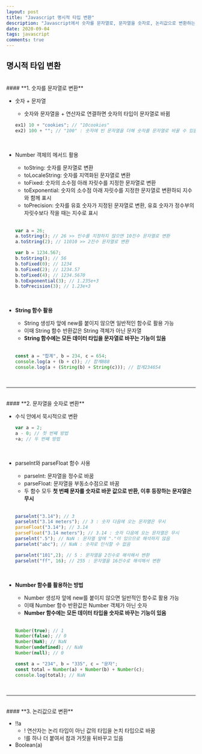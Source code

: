 ```yaml
---
layout: post
title: "Javascript 명시적 타입 변환"
description: "Javascript에서 숫자를 문자열로, 문자열을 숫자로, 논리값으로 변환하는 방법을 알아보자"
date: 2020-09-04
tags: javascript
comments: true
---
```


## **명시적 타입 변환**
<br/>
#### **1. 숫자를 문자열로 변환**
<br/>

- 숫자 + 문자열
	- 숫자와 문자열을 + 연산자로 연결하면 숫자의 타입이 문자열로 바뀜

    ```js
	ex1) 10 + "cookies"; // "10cookies"
	ex2) 100 + ""; // "100" : 숫자에 빈 문자열을 더해 숫자를 문자열로 바꿀 수 있음
	```

    <br/>

- Number 객체의 메서드 활용
	- toString: 숫자를 문자열로 변환
	- toLocaleString: 숫자를 지역화된 문자열로 변환
	- toFixed: 숫자의 소수점 아래 자릿수를 지정한 문자열로 변환
	- toExponential: 숫자의 소수점 아래 자릿수를 지정한 문자열로 변환하되 지수와 함께 표시
	- toPrecision: 숫자를 유효 숫자가 지정된 문자열로 변환, 유효 숫자가 정수부의 자릿수보다 작을 때는 지수로 표시
	<br/>

    ```js
	var a = 26;
    a.toString(); // 26 >> 인수를 지정하지 않으면 10진수 문자열로 변환
    a.toString(2); // 11010 >> 2진수 문자열로 변환

    var b = 1234.567;
    b.toString(); // 56
    b.toFixed(0); // 1234
    b.toFixed(2); // 1234.57
    b.toFixed(4); // 1234.5670
    b.toExponential(3); // 1.235e+3
	b.toPrecision(3); // 1.23e+3
    ```

    <br/>

- **String 함수 활용**
	- String 생성자 앞에 new를 붙이지 않으면 일반적인 함수로 활용 가능
	- 이때 String 함수 반환값은 String 객체가 아닌 문자열
	- **String 함수에는 모든 데이터 타입을 문자열로 바꾸는 기능이 있음**
	<br/>

	```js
	const a = "합계", b = 234, c = 654;
    console.log(a + (b + c)); // 합계888
	console.log(a + (String(b) + String(c))); // 합계234654
    ```
	<br/>

- - - -

<br/>
#### **2. 문자열을 숫자로 변환**
<br/>

- 수식 안에서 묵시적으로 변환

	```js
	var a = 2;
    a - 0; // 첫 번째 방법
    +a; // 두 번째 방법
    ```
	<br/>

- parselnt와 parseFloat 함수 사용
	- parselnt: 문자열을 정수로 바꿈
	- parseFloat: 문자열을 부동소수점으로 바꿈
	- 두 함수 모두 **첫 번째 문자를 숫자로 바꾼 값으로 반환, 이후 등장하는 문자열은 무시**
	<br/>

	```js
	parselnt("3.14"); // 3
    parselnt("3.14 meters"); // 3 : 숫자 다음에 오는 문자열은 무시
    parseFloat("3.14"); // 3.14
    parseFloat("3.14 meters"); // 3.14 : 숫자 다음에 오는 문자열은 무시
    parselnt(".5"); // NaN : 문자열 앞에 "."이 있으므로 해석하지 않음
    parselnt("abc"); // NaN : 숫자로 인식할 수 없음

    parselnt("101",2); // 5 : 문자열을 2진수로 해석해서 변환
    parselnt("ff", 16); // 255 : 문자열을 16진수로 해석해서 변환
    ```

    <br/>

- **Number 함수를 활용하는 방법**
	- Number 생성자 앞에 new를 붙이지 않으면 일반적인 함수로 활용 가능
	- 이때 Number 함수 반환값은 Number 객체가 아닌 숫자
	- **Number 함수에는 모든 데이터 타입을 숫자로 바꾸는 기능이 있음**
	<br/>

	```js
	Number(true); // 1
    Number(false); // 0
    Number(NaN); // NaN
    Number(undefined); // NaN
    Number(null); // 0

	const a = "234", b = "335", c = "문자";
   	const total = Number(a) + Number(b) + Number(c);
    console.log(total); // NaN
    ```
	<br/>

- - - -

<br/>
#### **3. 논리값으로 변환**
<br/>

- !!a
	- ! 연산자는 논리 타입이 아닌 값의 타입을 논치 타입으로 바꿈
	- !를 하나 더 붙여서 참과 거짓을 뒤바꾸고 있음
- Boolean(a)